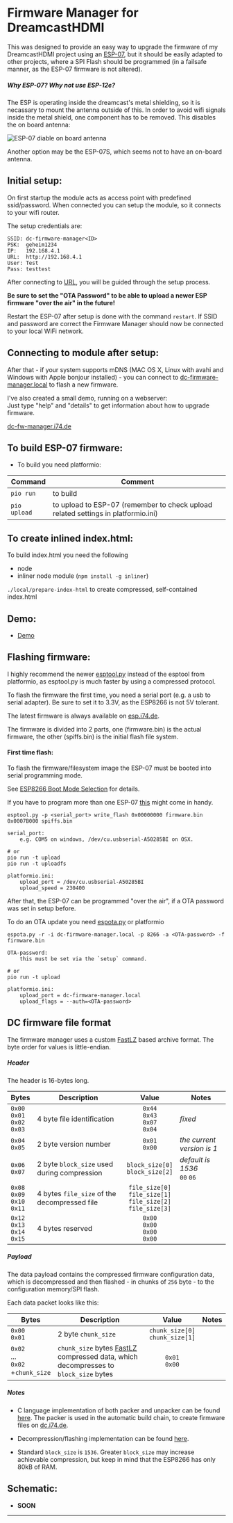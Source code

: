 # Firmware Manager for DreamcastHDMI

This was designed to provide an easy way to upgrade the firmware of my DreamcastHDMI project using an [ESP-07][esp07], but it should be easily adapted to other projects, where a SPI Flash should be programmed (in a failsafe manner, as the ESP-07 firmware is not altered).

##### Why ESP-07? Why not use ESP-12e?

The ESP is operating inside the dreamcast's metal shielding, so it is necassary to mount the antenna outside of this. In order to avoid wifi signals inside the metal shield, one component has to be removed. This disables the on board antenna:

![ESP-07 diable on board antenna](https://raw.githubusercontent.com/chriz2600/FirmwareManager/master/misc/ESP-07.jpg)

Another option may be the ESP-07S, which seems not to have an on-board antenna.

## Initial setup:

On first startup the module acts as access point with predefined ssid/password. When connected you can setup the module, so it connects to your wifi router. 

The setup credentials are:

```
SSID: dc-firmware-manager<ID>
PSK:  geheim1234
IP:   192.168.4.1
URL:  http://192.168.4.1
User: Test
Pass: testtest
```

After connecting to [URL](http://192.168.4.1), you will be guided through the setup process.

**Be sure to set the "OTA Password" to be able to upload a newer ESP firmware "over the air" in the future!**

Restart the ESP-07 after setup is done with the command `restart`. If SSID and password are correct the Firmware Manager should now be connected to your local WiFi network.

## Connecting to module after setup:

After that - if your system supports mDNS (MAC OS X, Linux with avahi and Windows with Apple bonjour installed) - you can connect to [dc-firmware-manager.local][dcfwm] to flash a new firmware.

I've also created a small demo, running on a webserver:   
Just type "help" and "details" to get information about how to upgrade firmware.

[dc-fw-manager.i74.de][dcfwdemo]

## To build ESP-07 firmware:

- To build you need platformio:

| Command | Comment |
|-|-|
| `pio run` | to build |
| `pio upload` | to upload to ESP-07 (remember to check upload related settings in platformio.ini) |

## To create inlined index.html:

To build index.html you need the following

- node
- inliner node module (`npm install -g inliner`)

`./local/prepare-index-html` to create compressed, self-contained index.html

## Demo:

- [Demo][dcfwdemo]

## Flashing firmware:

I highly recommend the newer [esptool.py](https://github.com/espressif/esptool) instead of the esptool from platformio, as esptool.py is much faster by using a compressed protocol.

To flash the firmware the first time, you need a serial port (e.g. a usb to serial adapter). Be sure to set it to 3.3V, as the ESP8266 is not 5V tolerant.

The latest firmware is always available on [esp.i74.de](https://esp.i74.de/master/).

The firmware is divided into 2 parts, one (firmware.bin) is the actual firmware, the other (spiffs.bin) is the initial flash file system.

#### First time flash:

To flash the firmware/filesystem image the ESP-07 must be booted into serial programming mode.

See [ESP8266 Boot Mode Selection](https://github.com/espressif/esptool/wiki/ESP8266-Boot-Mode-Selection) for details.

If you have to program more than one ESP-07 [this](https://www.tindie.com/products/petl/esp12-programmer-board-with-pogo-pins/) might come in handy.

```
esptool.py -p <serial_port> write_flash 0x00000000 firmware.bin 0x0007B000 spiffs.bin

serial_port: 
    e.g. COM5 on windows, /dev/cu.usbserial-A50285BI on OSX.

# or
pio run -t upload
pio run -t uploadfs

platformio.ini:
    upload_port = /dev/cu.usbserial-A50285BI
    upload_speed = 230400
```

After that, the ESP-07 can be programmed "over the air", if a OTA password was set in setup before.

To do an OTA update you need [espota.py](https://github.com/esp8266/Arduino/blob/master/tools/espota.py) or platformio

```
espota.py -r -i dc-firmware-manager.local -p 8266 -a <OTA-password> -f firmware.bin

OTA-password:
    this must be set via the `setup` command.

# or
pio run -t upload

platformio.ini:
    upload_port = dc-firmware-manager.local
    upload_flags = --auth=<OTA-password>
```

## DC firmware file format

The firmware manager uses a custom [FastLZ][fastlz] based archive format. The byte order for values is little-endian.

##### Header

The header is 16-bytes long.

| Bytes | Description | Value | Notes |
| - | - |:-:| - |
| `0x00`<br>`0x01`<br>`0x02`<br>`0x03` | 4 byte file identification | `0x44`<br>`0x43`<br>`0x07`<br>`0x04` | *fixed* |
| `0x04`<br>`0x05` | 2 byte version number | `0x01`<br>`0x00` | *the current version is 1* |
| `0x06`<br>`0x07` | 2 byte `block_size` used during compression | `block_size[0]`<br>`block_size[2]` | *default is 1536*<br>`00` `06` |
| `0x08`<br>`0x09`<br>`0x10`<br>`0x11` | 4 bytes `file_size` of the decompressed file | `file_size[0]`<br>`file_size[1]`<br>`file_size[2]`<br>`file_size[3]` |   |
| `0x12`<br>`0x13`<br>`0x14`<br>`0x15` | 4 bytes reserved | `0x00`<br>`0x00`<br>`0x00`<br>`0x00` |   |

##### Payload

The data payload contains the compressed firmware configuration data, which is decompressed and then flashed - in chunks of `256` byte - to the configuration memory/SPI flash.

Each data packet looks like this:

| Bytes | Description | Value | Notes |
| - | - |:-:| - |
| `0x00`<br>`0x01` | 2 byte `chunk_size` | `chunk_size[0]`<br>`chunk_size[1]` |   |
| `0x02`<br>...<br>`0x02`<br>+`chunk_size` | `chunk_size` bytes [FastLZ][fastlz] compressed data, which decompresses to `block_size` bytes | `0x01`<br>`0x00` |   |

##### Notes

- C language implementation of both packer and unpacker can be found [here](https://github.com/chriz2600/FirmwareManager/tree/master/firmware-utils). The packer is used in the automatic build chain, to create firmware files on [dc.i74.de](https://dc.i74.de).

- Decompression/flashing implementation can be found [here](https://github.com/chriz2600/FirmwareManager/blob/master/src/FlashTask.h).

- Standard `block_size` is `1536`. Greater `block_size` may increase achievable compression, but keep in mind that the ESP8266 has only 80kB of RAM.

## Schematic:

- **SOON**

----

[dcfwdemo]: http://dc-fw-manager.i74.de/
[esp07]: https://www.esp8266.com/wiki/doku.php?id=esp8266-module-family#esp-07
[dcfwm]: http://dc-firmware-manager.local
[fastlz]: https://github.com/ariya/FastLZ